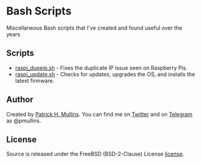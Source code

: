 # Bash Scripts
Miscellaneous Bash scripts that I've created and found useful over the years 

## Scripts

- [raspi_dupeip.sh](https://github.com/phmullins/bash-scripts/blob/master/raspi-dupeip.sh) - Fixes the duplicate IP issue seen on Raspberry Pis. 
- [raspi_update.sh](https://github.com/phmullins/bash-scripts/blob/master/raspi-update.sh) - Checks for updates, upgrades the OS, and installs the latest firmware.

## Author
Created by [Patrick H. Mullins](http://www.pmullins.net/about). You can find me on  [Twitter](https://twitter.com/phmullins) and on [Telegram](https://telegram.org/) as @pmullins.

## License
Source is released under the FreeBSD (BSD-2-Clause) License [license](license.md).
